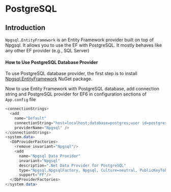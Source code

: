 # PostgreSQL

## Introduction

`Npgsql.EntityFramework` is an Entity Framework provider built on top of Npgsql. It allows you to use the EF with PostgreSQL. It mostly behaves like any other EF provider (e.g., SQL Server) 

#### How to Use PostgreSQL Database Provider

To use PostgreSQL database provider, the first step is to install [Npgsql.EntityFramework](https://www.nuget.org/packages/Npgsql.EntityFramework/) NuGet package. 

Now to use Entity Framework with PostgreSQL database, add connection string and PostgreSQL provider for EF6 in configuration sections of `App.config` file

```csharp
<connectionStrings>
  <add 
    name="Default" 
    connectionString="host=localhost;database=postgres;user id=postgres;password=**********;" 
    providerName="Npgsql" />
</connectionStrings>
<system.data>
  <DbProviderFactories>
    <remove invariant="Npgsql"/>
    <add 
      name="Npgsql Data Provider" 
      invariant="Npgsql" 
      description=".Net Data Provider for PostgreSQL" 
      type="Npgsql.NpgsqlFactory, Npgsql, Culture=neutral, PublicKeyToken=5d8b90d52f46fda7" 
      support="FF"/>
  </DbProviderFactories>
</system.data>
```


